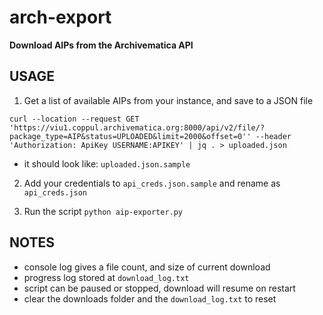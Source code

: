 # arch-export #

**Download AIPs from the Archivematica API**


## USAGE ##

1.   Get a list of available AIPs from your instance, and save to a JSON file

```
curl --location --request GET 'https://viu1.coppul.archivematica.org:8000/api/v2/file/?package_type=AIP&status=UPLOADED&limit=2000&offset=0'' --header 'Authorization: ApiKey USERNAME:APIKEY' | jq . > uploaded.json

```
- it should look like: `uploaded.json.sample`

2.  Add your credentials to `api_creds.json.sample` and rename as `api_creds.json`

3.  Run the script `python aip-exporter.py`


## NOTES ##

-   console log gives a file count, and size of current download
-   progress log stored at `download_log.txt`
-   script can be paused or stopped, download will resume on restart
-   clear the downloads folder and the `download_log.txt` to reset
